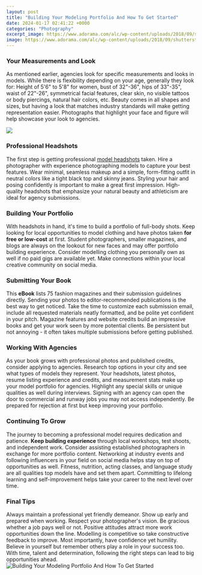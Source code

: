 ```yaml
---
layout: post
title: "Building Your Modeling Portfolio And How To Get Started"
date: 2024-01-17 02:41:22 +0000
categories: "Photography"
excerpt_image: https://www.adorama.com/alc/wp-content/uploads/2018/09/shutterstock_112151480.jpg
image: https://www.adorama.com/alc/wp-content/uploads/2018/09/shutterstock_112151480.jpg
---
```


### Your Measurements and Look
As mentioned earlier, agencies look for specific measurements and looks in models. While there is flexibility depending on your age, generally they look for: Height of 5'6" to 5'8" for women, bust of 32"-36", hips of 33"-35", waist of 22"-26", symmetrical facial features, clear skin, no visible tattoos or body piercings, natural hair colors, etc. Beauty comes in all shapes and sizes, but having a look that matches industry standards will make getting representation easier. Photographs that highlight your face and figure will help showcase your look to agencies.

![](https://i.pinimg.com/originals/d8/45/a1/d845a1c0ee1b302912fbfa9c547500a4.jpg)
### Professional Headshots 
The first step is getting professional [model headshots](https://store.fi.io.vn/collection/paw) taken. Hire a photographer with experience photographing models to capture your best features. Wear minimal, seamless makeup and a simple, form-fitting outfit in neutral colors like a tight black top and skinny jeans. Styling your hair and posing confidently is important to make a great first impression. High-quality headshots that emphasize your natural beauty and athleticism are ideal for agency submissions.
### Building Your Portfolio
With headshots in hand, it's time to build a portfolio of full-body shots. Keep looking for local opportunities to model clothing and have photos taken **for free or low-cost** at first. Student photographers, smaller magazines, and blogs are always on the lookout for new faces and may offer portfolio building experience. Consider modelling clothing you personally own as well if no paid gigs are available yet. Make connections within your local creative community on social media.
### Submitting Your Book 
This **eBook** lists 75 fashion magazines and their submission guidelines directly. Sending your photos to editor-recommended publications is the best way to get noticed. Take the time to customize each submission email, include all requested materials neatly formatted, and be polite yet confident in your pitch. Magazine features and website credits build an impressive books and get your work seen by more potential clients. Be persistent but not annoying - it often takes multiple submissions before getting published.
### Working With Agencies
As your book grows with professional photos and published credits, consider applying to agencies. Research top options in your city and see what types of models they represent. Your headshots, latest photos, resume listing experience and credits, and measurement stats make up your model portfolio for agencies. Highlight any special skills or unique qualities as well during interviews. Signing with an agency can open the door to commercial and runway jobs you may not access independently. Be prepared for rejection at first but keep improving your portfolio.
### Continuing To Grow
The journey to becoming a professional model requires dedication and patience. **Keep building experience** through local workshops, test shoots, and independent work. Consider assisting established photographers in exchange for more portfolio content. Networking at industry events and following influencers in your field on social media helps stay on top of opportunities as well. Fitness, nutrition, acting classes, and language study are all qualities top models have and set them apart. Committing to lifelong learning and self-improvement helps take your career to the next level over time.
### Final Tips
Always maintain a professional yet friendly demeanor. Show up early and prepared when working. Respect your photographer's vision. Be gracious whether a job pays well or not. Positive attitudes attract more work opportunities down the line. Modelling is competitive so take constructive feedback to improve. Most importantly, have confidence yet humility. Believe in yourself but remember others play a role in your success too. With time, talent and determination, following the right steps can lead to big opportunities ahead.
![Building Your Modeling Portfolio And How To Get Started](https://www.adorama.com/alc/wp-content/uploads/2018/09/shutterstock_112151480.jpg)